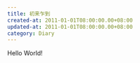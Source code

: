 ```yaml
---
title: 初来乍到
created-at: 2011-01-01T08:00:00.00+08:00
updated-at: 2011-01-01T08:00:00.00+08:00
category: Diary
---
```


Hello World!
